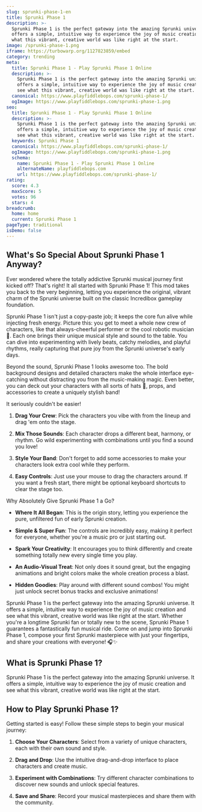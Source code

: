 ```yaml
---
slug: sprunki-phase-1-en
title: Sprunki Phase 1
description: >-
  Sprunki Phase 1 is the perfect gateway into the amazing Sprunki universe. It
  offers a simple, intuitive way to experience the joy of music creation and see
  what this vibrant, creative world was like right at the start.
image: /sprunki-phase-1.png
iframe: https://turbowarp.org/1127823859/embed
category: trending
meta:
  title: Sprunki Phase 1 - Play Sprunki Phase 1 Online
  description: >-
    Sprunki Phase 1 is the perfect gateway into the amazing Sprunki universe. It
    offers a simple, intuitive way to experience the joy of music creation and
    see what this vibrant, creative world was like right at the start.
  canonical: https://www.playfiddlebops.com/sprunki-phase-1/
  ogImage: https://www.playfiddlebops.com/sprunki-phase-1.png
seo:
  title: Sprunki Phase 1 - Play Sprunki Phase 1 Online
  description: >-
    Sprunki Phase 1 is the perfect gateway into the amazing Sprunki universe. It
    offers a simple, intuitive way to experience the joy of music creation and
    see what this vibrant, creative world was like right at the start.
  keywords: Sprunki Phase 1
  canonical: https://www.playfiddlebops.com/sprunki-phase-1/
  ogImage: https://www.playfiddlebops.com/sprunki-phase-1.png
  schema:
    name: Sprunki Phase 1 - Play Sprunki Phase 1 Online
    alternateName: playfiddlebops.com
    url: https://www.playfiddlebops.com/sprunki-phase-1/
rating:
  score: 4.3
  maxScore: 5
  votes: 96
  stars: 4
breadcrumb:
  home: home
  current: Sprunki Phase 1
pageType: traditional
isDemo: false
---
```


## What's So Special About Sprunki Phase 1 Anyway?

Ever wondered where the totally addictive Sprunki musical journey first kicked off? That's right! It all started with Sprunki Phase 1! This mod takes you back to the very beginning, letting you experience the original, vibrant charm of the Sprunki universe built on the classic Incredibox gameplay foundation.

Sprunki Phase 1 isn't just a copy-paste job; it keeps the core fun alive while injecting fresh energy. Picture this: you get to meet a whole new crew of characters, like that always-cheerful performer or the cool robotic musician 🤖. Each one brings their unique musical style and sound to the table. You can dive into experimenting with lively beats, catchy melodies, and playful rhythms, really capturing that pure joy from the Sprunki universe's early days.

Beyond the sound, Sprunki Phase 1 looks awesome too. The bold background designs and detailed characters make the whole interface eye-catching without distracting you from the music-making magic. Even better, you can deck out your characters with all sorts of hats 🎩, props, and accessories to create a uniquely stylish band!

It seriously couldn't be easier!

1. **Drag Your Crew**: Pick the characters you vibe with from the lineup and drag 'em onto the stage.

1. **Mix Those Sounds**: Each character drops a different beat, harmony, or rhythm. Go wild experimenting with combinations until you find a sound you love!

1. **Style Your Band**: Don't forget to add some accessories to make your characters look extra cool while they perform.

1. **Easy Controls**: Just use your mouse to drag the characters around. If you want a fresh start, there might be optional keyboard shortcuts to clear the stage too.

Why Absolutely Give Sprunki Phase 1 a Go?

- **Where It All Began**: This is the origin story, letting you experience the pure, unfiltered fun of early Sprunki creation.

- **Simple & Super Fun**: The controls are incredibly easy, making it perfect for everyone, whether you're a music pro or just starting out.

- **Spark Your Creativity**: It encourages you to think differently and create something totally new every single time you play.

- **An Audio-Visual Treat**: Not only does it sound great, but the engaging animations and bright colors make the whole creation process a blast.

- **Hidden Goodies**: Play around with different sound combos! You might just unlock secret bonus tracks and exclusive animations!

Sprunki Phase 1 is the perfect gateway into the amazing Sprunki universe. It offers a simple, intuitive way to experience the joy of music creation and see what this vibrant, creative world was like right at the start. Whether you're a longtime Sprunki fan or totally new to the scene, Sprunki Phase 1 guarantees a fantastically fun musical ride. Come on and jump into Sprunki Phase 1, compose your first Sprunki masterpiece with just your fingertips, and share your creations with everyone! 🎧✨

## What is Sprunki Phase 1?

Sprunki Phase 1 is the perfect gateway into the amazing Sprunki universe. It offers a simple, intuitive way to experience the joy of music creation and see what this vibrant, creative world was like right at the start.

## How to Play Sprunki Phase 1?

Getting started is easy! Follow these simple steps to begin your musical journey:

1. **Choose Your Characters**: Select from a variety of unique characters, each with their own sound and style.

1. **Drag and Drop**: Use the intuitive drag-and-drop interface to place characters and create music.

1. **Experiment with Combinations**: Try different character combinations to discover new sounds and unlock special features.

1. **Save and Share**: Record your musical masterpieces and share them with the community.
